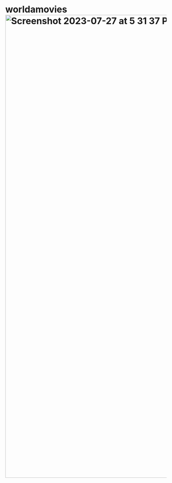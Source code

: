 # worldamovies<img width="1440" alt="Screenshot 2023-07-27 at 5 31 37 PM" src="https://github.com/alhousseinmed/worldamovies/assets/84826294/547d78e3-5fd5-4397-9ff7-b52c1f14e880">
